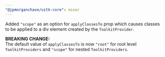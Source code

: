 ```yaml
---
"@jpmorganchase/uitk-core": minor
---
```


Added `"scope"` as an option for `applyClassesTo` prop which causes classes to be applied to a div element created by the `ToolkitProvider`.

**BREAKING CHANGE:**  
The default value of `applyClassesTo` is now `"root"` for root level `ToolkitProviders` and `"scope"` for nested `ToolkitProviders`.
